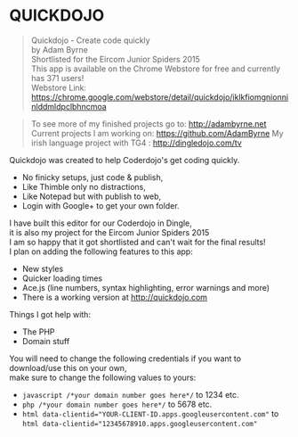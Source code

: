 # QUICKDOJO  

> Quickdojo - Create code quickly  
> by Adam Byrne  
> Shortlisted for the Eircom Junior Spiders 2015  
> This app is available on the Chrome Webstore for free and currently has 371 users!  
> Webstore Link: https://chrome.google.com/webstore/detail/quickdojo/iklkfiomgnionninlddmldpclbhncmoa  

> To see more of my finished projects go to: http://adambyrne.net  
> Current projects I am working on: https://github.com/AdamByrne
> My irish language project with TG4 : http://dingledojo.com/tv

Quickdojo was created to help Coderdojo's get coding quickly.  

* No finicky setups, just code & publish,     
* Like Thimble only no distractions,  
* Like Notepad but with publish to web,  
* Login with Google+ to get your own folder.     


I have built this editor for our Coderdojo in Dingle,    
it is also my project for the Eircom Junior Spiders 2015  
I am so happy that it got shortlisted and can't wait for the final results!  
I plan on adding the following features to this app:
* New styles
* Quicker loading times
* Ace.js (line numbers, syntax highlighting, error warnings and more)
* There is a working version at http://quickdojo.com  

Things I got help with:
* The PHP
* Domain stuff  

You will need to change the following credentials if you want to download/use this on your own,  
make sure to change the following values to yours:    
* ```javascript /*your domain number goes here*/``` to 1234 etc.  
* ```php /*your domain number goes here*/``` to 5678 etc.  
* ```html data-clientid="YOUR-CLIENT-ID.apps.googleusercontent.com"``` to ```html data-clientid="12345678910.apps.googleusercontent.com"```



